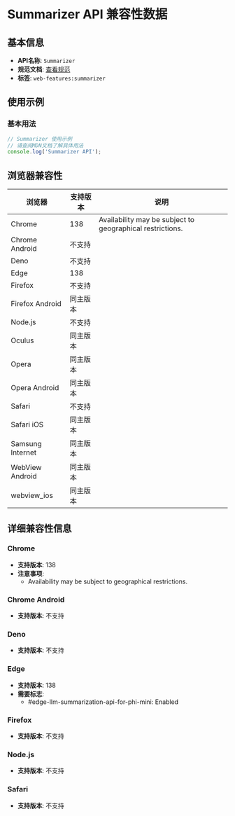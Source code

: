 # Summarizer API 兼容性数据

## 基本信息

- **API名称**: `Summarizer`
- **规范文档**: [查看规范](https://webmachinelearning.github.io/writing-assistance-apis/#summarizer)
- **标签**: `web-features:summarizer`

## 使用示例

### 基本用法

```javascript
// Summarizer 使用示例
// 请查阅MDN文档了解具体用法
console.log('Summarizer API');
```

## 浏览器兼容性

| 浏览器 | 支持版本 | 说明 |
|--------|----------|------|
| Chrome | 138 | Availability may be subject to geographical restrictions. |
| Chrome Android | 不支持 |  |
| Deno | 不支持 |  |
| Edge | 138 |  |
| Firefox | 不支持 |  |
| Firefox Android | 同主版本 |  |
| Node.js | 不支持 |  |
| Oculus | 同主版本 |  |
| Opera | 同主版本 |  |
| Opera Android | 同主版本 |  |
| Safari | 不支持 |  |
| Safari iOS | 同主版本 |  |
| Samsung Internet | 同主版本 |  |
| WebView Android | 同主版本 |  |
| webview_ios | 同主版本 |  |

## 详细兼容性信息

### Chrome

- **支持版本**: 138
- **注意事项**:
  - Availability may be subject to geographical restrictions.

### Chrome Android

- **支持版本**: 不支持

### Deno

- **支持版本**: 不支持

### Edge

- **支持版本**: 138
- **需要标志**: 
  - #edge-llm-summarization-api-for-phi-mini: Enabled

### Firefox

- **支持版本**: 不支持

### Node.js

- **支持版本**: 不支持

### Safari

- **支持版本**: 不支持

